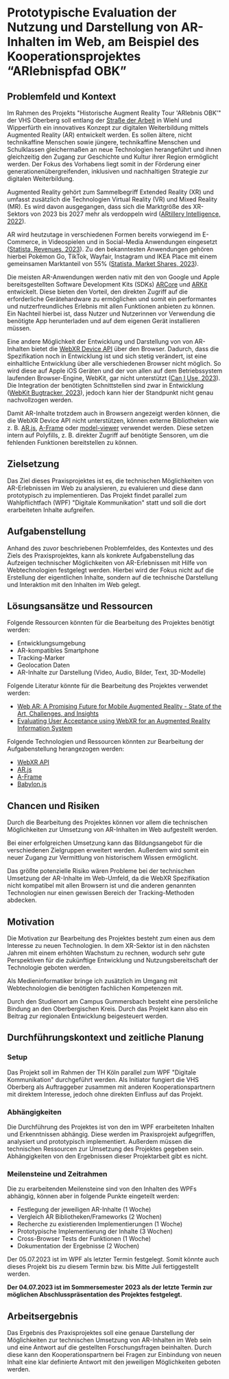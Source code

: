 # Prototypische Evaluation der Nutzung und Darstellung von AR-Inhalten im Web, am Beispiel des Kooperationsprojektes “ARlebnispfad OBK”

## Problemfeld und Kontext

Im Rahmen des Projekts "Historische Augment Reality Tour 'ARlebnis OBK'" der VHS Oberberg soll entlang der [Straße der Arbeit][strasse-der-arbeit] in Wiehl und Wipperfürth ein innovatives Konzept zur digitalen Weiterbildung mittels Augmented Reality (AR) entwickelt werden. Es sollen ältere, nicht technikaffine Menschen sowie jüngere, technikaffine Menschen und Schulklassen gleichermaßen an neue Technologien herangeführt und ihnen gleichzeitig den Zugang zur Geschichte und Kultur ihrer Region ermöglicht werden. Der Fokus des Vorhabens liegt somit in der Förderung einer generationenübergreifenden, inklusiven und nachhaltigen Strategie zur digitalen Weiterbildung.

Augmented Reality gehört zum Sammelbegriff Extended Reality (XR) und umfasst zusätzlich die Technologien Virtual Reality (VR) und Mixed Reality (MR). Es wird davon ausgegangen, dass sich die Marktgröße des XR-Sektors von 2023 bis 2027 mehr als verdoppeln wird ([ARtillery Intelligence, 2022][ar-market-size]).

AR wird heutzutage in verschiedenen Formen bereits vorwiegend im E-Commerce, in Videospielen und in Social-Media Anwendungen eingesetzt ([Statista, Revenues, 2023][ar-software-statista]). Zu den bekanntesten Anwendungen gehören hierbei Pokémon Go, TikTok, Wayfair, Instagram und IKEA Place mit einem gemeinsamen Marktanteil von 55\% ([Statista, Market Shares, 2023][ar-software-statista]).

Die meisten AR-Anwendungen werden nativ mit den von Google und Apple bereitsgestellten Software Development Kits (SDKs) [ARCore][ar-core] und [ARKit][ar-kit] entwickelt. Diese bieten den Vorteil, den direkten Zugriff auf die erforderliche Gerätehardware zu ermöglichen und somit ein performantes und nutzerfreundliches Erlebnis mit allen Funktionen anbieten zu können. Ein Nachteil hierbei ist, dass Nutzer und Nutzerinnen vor Verwendung die benötigte App herunterladen und auf dem eigenen Gerät installieren müssen.

Eine andere Möglichkeit der Entwicklung und Darstellung von von AR-Inhalten bietet die [WebXR Device API][webxr] über den Browser. Dadurch, dass die Spezifikation noch in Entwicklung ist und sich stetig verändert, ist eine einhaltliche Entwicklung über alle verschiedenen Browser nicht möglich. So wird diese auf Apple iOS Geräten und der von allen auf dem Betriebssystem laufenden Browser-Engine, WebKit, gar nicht unterstützt ([Can I Use, 2023][caniuse-webxr]). Die Integration der benötigten Schnittstellen sind zwar in Entwicklung ([WebKit Bugtracker, 2023][webkit-bugtracker]), jedoch kann hier der Standpunkt nicht genau nachvollzogen werden.

Damit AR-Inhalte trotzdem auch in Browsern angezeigt werden können, die die WebXR Device API nicht unterstützen, können externe Bibliotheken wie z. B. [AR.js][arjs], [A-Frame][aframe] oder [model-viewer][model-viewer] verwendet werden. Diese setzen intern auf Polyfills, z. B. direkter Zugriff auf benötigte Sensoren, um die fehlenden Funktionen bereitstellen zu können.

## Zielsetzung

Das Ziel dieses Praxisprojektes ist es, die technischen Möglichkeiten von AR-Erlebnissen im Web zu analysieren, zu evaluieren und diese dann prototypisch zu implementieren. Das Projekt findet parallel zum Wahlpflichtfach (WPF) "Digitale Kommunikation" statt und soll die dort erarbeiteten Inhalte aufgreifen.

## Aufgabenstellung

Anhand des zuvor beschriebenen Problemfeldes, des Kontextes und des Ziels des Praxisprojektes, kann als konkrete Aufgabenstellung das Aufzeigen technischer Möglichkeiten von AR-Erlebnissen mit Hilfe von Webtechnologien festgelegt werden. Hierbei wird der Fokus nicht auf die Erstellung der eigentlichen Inhalte, sondern auf die technische Darstellung und Interaktion mit den Inhalten im Web gelegt.

## Lösungsansätze und Ressourcen

Folgende Ressourcen könnten für die Bearbeitung des Projektes benötigt werden:

- Entwicklungsumgebung
- AR-kompatibles Smartphone
- Tracking-Marker
- Geolocation Daten
- AR-Inhalte zur Darstellung (Video, Audio, Bilder, Text, 3D-Modelle)

Folgende Literatur könnte für die Bearbeitung des Projektes verwendet werden:

- [Web AR: A Promising Future for Mobile Augmented Reality - State of the Art, Challenges, and Insights](https://www.researchgate.net/publication/331205524_Web_AR_A_Promising_Future_for_Mobile_Augmented_Reality_-_State_of_the_Art_Challenges_and_Insights)
- [Evaluating User Acceptance using WebXR for an Augmented Reality Information System](https://ieeexplore.ieee.org/document/9419122)

Folgende Technologien und Ressourcen könnten zur Bearbeitung der Aufgabenstellung herangezogen werden:

- [WebXR API][webxr-mdn]
- [AR.js][arjs]
- [A-Frame][aframe]
- [Babylon.js][babylonjs]

## Chancen und Risiken

Durch die Bearbeitung des Projektes können vor allem die technischen Möglichkeiten zur Umsetzung von AR-Inhalten im Web aufgestellt werden.

Bei einer erfolgreichen Umsetzung kann das Bildungsangebot für die verschiedenen Zielgruppen erweitert werden. Außerdem wird somit ein neuer Zugang zur Vermittlung von historischem Wissen ermöglicht.

Das größte potenzielle Risiko wären Probleme bei der technischen Umsetzung der AR-Inhalte im Web-Umfeld, da die WebXR Spezifikation nicht kompatibel mit allen Browsern ist und die anderen genannten Technologien nur einen gewissen Bereich der Tracking-Methoden abdecken.

## Motivation

Die Motivation zur Bearbeitung des Projektes besteht zum einen aus dem Interesse zu neuen Technologien. In dem XR-Sektor ist in den nächsten Jahren mit einem erhöhten Wachstum zu rechnen, wodurch sehr gute Perspektiven für die zukünftige Entwicklung und Nutzungsbereitschaft der Technologie geboten werden.

Als Medieninformatiker bringe ich zusätzlich im Umgang mit Webtechnologien die benötigten fachlichen Kompetenzen mit.

Durch den Studienort am Campus Gummersbach besteht eine persönliche Bindung an den Oberbergischen Kreis. Durch das Projekt kann also ein Beitrag zur regionalen Entwicklung beigesteuert werden.

## Durchführungskontext und zeitliche Planung

### Setup

Das Projekt soll im Rahmen der TH Köln parallel zum WPF "Digitale Kommunikation" durchgeführt werden. Als Initiator fungiert die VHS Oberberg als Auftraggeber zusammen mit anderen Kooperationspartnern mit direktem Interesse, jedoch ohne direkten Einfluss auf das Projekt.

### Abhängigkeiten

Die Durchführung des Projektes ist von den im WPF erarbeiteten Inhalten und Erkenntnissen abhängig. Diese werden im Praxisprojekt aufgegriffen, analysiert und prototypisch implementiert. Außerdem müssen die technischen Ressourcen zur Umsetzung des Projektes gegeben sein. Abhängigkeiten von den Ergebnissen dieser Projektarbeit gibt es nicht.

### Meilensteine und Zeitrahmen

Die zu erarbeitenden Meilensteine sind von den Inhalten des WPFs abhängig, können aber in folgende Punkte eingeteilt werden:

- Festlegung der jeweiligen AR-Inhalte (1 Woche)
- Vergleich AR Bibliotheken/Frameworks (2 Wochen)
- Recherche zu existierenden Implementierungen (1 Woche)
- Prototypische Implementierung der Inhalte (3 Wochen)
- Cross-Browser Tests der Funktionen (1 Woche)
- Dokumentation der Ergebnisse (2 Wochen)

Der 05.07.2023 ist im WPF als letzter Termin festgelegt. Somit könnte auch dieses Projekt bis zu diesem Termin bzw. bis Mitte Juli fertiggestellt werden.

**Der 04.07.2023 ist im Sommersemester 2023 als der letzte Termin zur möglichen Abschlusspräsentation des Projektes festgelegt.**

## Arbeitsergebnis

Das Ergebnis des Praxisprojektes soll eine genaue Darstellung der Möglichkeiten zur technischen Umsetzung von AR-Inhalten im Web sein und eine Antwort auf die gestellten Forschungsfragen beinhalten. Durch diese kann den Kooperationspartnern bei Fragen zur Einbindung von neuen Inhalt eine klar definierte Antwort mit den jeweiligen Möglichkeiten geboten werden.

<!-- Sources -->

[strasse-der-arbeit]: https://www.ich-geh-wandern.de/stra%C3%9Fe-der-arbeit-bergisches-land
[ar-market-size]: https://artilleryiq.com/reports/xr-global-revenue-forecast-2021-2026/
[ar-software-statista]: https://www.statista.com/outlook/amo/ar-vr/ar-software/worldwide
[ar-core]: https://developers.google.com/ar
[ar-kit]: https://developer.apple.com/augmented-reality/
[webxr]: https://www.w3.org/TR/webxr/
[webxr-mdn]: https://developer.mozilla.org/en-US/docs/Web/API/WebXR_Device_API
[caniuse-webxr]: https://caniuse.com/webxr
[webkit-bugtracker]: https://bugs.webkit.org/show_bug.cgi?id=208988
[arjs]: https://github.com/AR-js-org/AR.js
[aframe]: https://github.com/aframevr/aframe
[model-viewer]: https://github.com/google/model-viewer
[threejs]: https://threejs.org/
[webgl]: https://www.khronos.org/webgl/
[artoolkitjs]: https://github.com/artoolkitx/jsartoolkit5
[webrtc]: https://www.w3.org/TR/webrtc/
[webvrpolyfill]: https://aframe.io/docs/1.4.0/introduction/vr-headsets-and-webxr-browsers.html#which-browsers-does-a-frame-support
[babylonjs]: https://doc.babylonjs.com/features/featuresDeepDive/webXR/webXRARFeatures

